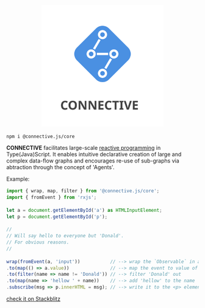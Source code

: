 <p align="center">
<img src="https://raw.githubusercontent.com/CONNECT-platform/connective/master/logo.svg?sanitize=true" width="320px"/>
</p>

```
npm i @connective.js/core
```

**CONNECTIVE** facilitates large-scale [reactive programming](https://en.wikipedia.org/wiki/Reactive_programming) in Type(Java)Script. It enables intuitive declarative creation of large and complex data-flow graphs and encourages re-use of sub-graphs via abtraction through the concept of 'Agents'.

Example:

```typescript
import { wrap, map, filter } from '@connective.js/core';
import { fromEvent } from 'rxjs';

let a = document.getElementById('a') as HTMLInputElement;
let p = document.getElementById('p');

//
// Will say hello to everyone but 'Donald'.
// For obvious reasons.
//

wrap(fromEvent(a, 'input'))           // --> wrap the `Observable` in a `Pin`
.to(map(() => a.value))               // --> map the event to value of the input
.to(filter(name => name != 'Donald')) // --> filter 'Donald' out
.to(map(name => 'hellow ' + name))    // --> add 'hellow' to the name
.subscribe(msg => p.innerHTML = msg); // --> write it to the <p> element
```
[check it on Stackblitz](https://stackblitz.com/edit/connective-hellow-world)
